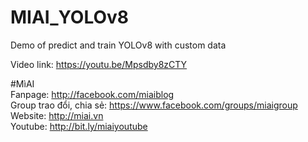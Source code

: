 # MIAI_YOLOv8
Demo of predict and train YOLOv8 with custom data

Video link: https://youtu.be/Mpsdby8zCTY

#MìAI <br>
Fanpage: http://facebook.com/miaiblog<br>
Group trao đổi, chia sẻ: https://www.facebook.com/groups/miaigroup<br>
Website: http://miai.vn<br>
Youtube: http://bit.ly/miaiyoutube<br>

